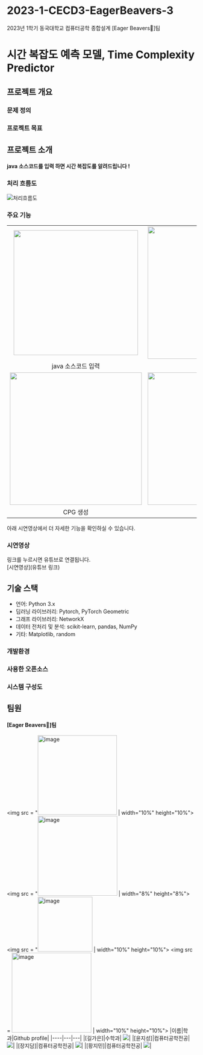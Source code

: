 # 2023-1-CECD3-EagerBeavers-3
2023년 1학기 동국대학교 컴퓨터공학 종합설계 [Eager Beavers🦦]팀 

# 시간 복잡도 예측 모델, Time Complexity Predictor

## 프로젝트 개요

### 문제 정의


### 프로젝트 목표


## 프로젝트 소개

#### java 소스코드를 입력 하면 시간 복잡도를 알려드립니다 !


### 처리 흐름도
<img alt="처리흐름도" src="https://github.com/CSID-DGU/2023-1-CECD3-EagerBeavers-3/assets/83744709/28d3900a-a053-4d40-af04-638ccfd7d7e7">


### 주요 기능

|                                              |                                                  |                                                    |
| :------------------------------------------: | :----------------------------------------------: | :------------------------------------------------: |
| <img src="" width="330"> |   <img src="" width="350">   | <img src="" width="350"> |
|                 java 소스코드 입력                  |                   결과 출력                   |                 기타                 |
|    <img src="" width="350">    | <img src="" width="350"> |     <img src="" width="350">     |
|                 CPG 생성                  |                 기타                |                     기타                      |

아래 시연영상에서 더 자세한 기능을 확인하실 수 있습니다.

### 시연영상

링크를 누르시면 유튜브로 연결됩니다.<br>
[시연영상](유튜브 링크)<br>


## 기술 스택
- 언어: Python 3.x
- 딥러닝 라이브러리: Pytorch, PyTorch Geometric
- 그래프 라이브러리: NetworkX
- 데이터 전처리 및 분석: scikit-learn, pandas, NumPy
- 기타: Matplotlib, random

### 개발환경


### 사용한 오픈소스


### 시스템 구성도


## 팀원

#### [Eager Beavers🦦]팀 
<img src = "<img width="210" alt="image" src="https://github.com/CSID-DGU/2023-1-CECD3-EagerBeavers-3/assets/113659520/f8fed6cf-1d4e-445a-b56c-29a0098feb44">
| width="10%" height="10%">
<img src = "<img width="211" alt="image" src="https://github.com/CSID-DGU/2023-1-CECD3-EagerBeavers-3/assets/113659520/74296b2d-5b51-496f-aa3d-be4ac2cef084">
| width="8%" height="8%">
<img src = "<img width="145" alt="image" src="https://github.com/CSID-DGU/2023-1-CECD3-EagerBeavers-3/assets/113659520/658a6416-88f4-418e-90f9-b9a0aa12c10e">
| width="10%" height="10%">
<img src = <img width="211" alt="image" src="https://github.com/CSID-DGU/2023-1-CECD3-EagerBeavers-3/assets/113659520/eac3a812-f673-413b-b7a8-b7c73f850673"> | width="10%" height="10%">
|이름|학과|Github profile|
|----|---|---|
|[길가은]|수학과| <a href="[링크주소](https://github.com/rlfrkdms1)"><img src="https://img.shields.io/badge/rlfrkdms1-컬러코드?style=flat-square&logo=아이콘이름&logoColor=white&link=링크주소"/></a>|
|[윤지성]|컴퓨터공학전공| <a href="[링크주소](https://github.com/green-yoon87)"><img src="https://img.shields.io/badge/green-yoon87-컬러코드?style=flat-square&logo=아이콘이름&logoColor=white&link=링크주소"/></a>|
|[장지담]|컴퓨터공학전공| <a href="[링크주소](https://github.com/jd99iam)"><img src="https://img.shields.io/badge/jd99iam-컬러코드?style=flat-square&logo=아이콘이름&logoColor=white&link=링크주소"/></a>|
|[황지민]|컴퓨터공학전공| <a href="[링크주소](https://github.com/SCO-JM)"><img src="https://img.shields.io/badge/SCO-JM-컬러코드?style=flat-square&logo=아이콘이름&logoColor=white&link=링크주소"/></a>|


